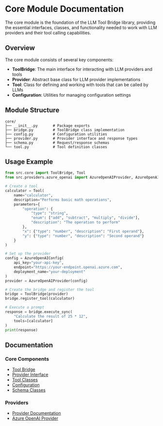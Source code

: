 # Core Module Documentation

The core module is the foundation of the LLM Tool Bridge library, providing the essential interfaces, classes, and functionality needed to work with LLM providers and their tool calling capabilities.

## Overview

The core module consists of several key components:

- **ToolBridge**: The main interface for interacting with LLM providers and tools
- **Provider**: Abstract base class for LLM provider implementations
- **Tool**: Class for defining and working with tools that can be called by LLMs
- **Configuration**: Utilities for managing configuration settings

## Module Structure

```
core/
├── __init__.py       # Package exports
├── bridge.py         # ToolBridge class implementation
├── config.py         # Configuration utilities
├── provider.py       # Provider interface and response types
├── schema.py         # Request/response schemas
└── tool.py           # Tool definition classes
```

## Usage Example

```python
from src.core import ToolBridge, Tool
from src.providers.azure_openai import AzureOpenAIProvider, AzureOpenAIConfig

# Create a tool
calculator = Tool(
    name="calculator",
    description="Performs basic math operations",
    parameters={
        "operation": {
            "type": "string",
            "enum": ["add", "subtract", "multiply", "divide"],
            "description": "The operation to perform"
        },
        "x": {"type": "number", "description": "First operand"},
        "y": {"type": "number", "description": "Second operand"}
    }
)

# Set up the provider
config = AzureOpenAIConfig(
    api_key="your-api-key",
    endpoint="https://your-endpoint.openai.azure.com",
    deployment_name="your-deployment"
)
provider = AzureOpenAIProvider(config)

# Create the bridge and register the tool
bridge = ToolBridge(provider)
bridge.register_tool(calculator)

# Execute a prompt
response = bridge.execute_sync(
    "Calculate the result of 25 * 12",
    tools=[calculator]
)
print(response)
```

## Documentation

### Core Components
- [Tool Bridge](./core/bridge.md)
- [Provider Interface](./core/provider.md)
- [Tool Classes](./core/tool.md)
- [Configuration](./core/config.md)
- [Schema Classes](./core/schema.md)

### Providers
- [Provider Documentation](./providers/index.md)
- [Azure OpenAI Provider](./providers/azure_openai.md)